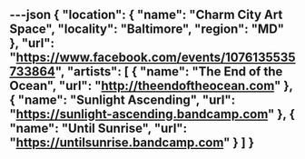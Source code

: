 ---json
{
  "location": {
    "name": "Charm City Art Space",
    "locality": "Baltimore",
    "region": "MD"
  },
  "url": "https://www.facebook.com/events/1076135535733864",
  "artists": [
    {
      "name": "The End of the Ocean",
      "url": "http://theendoftheocean.com"
    },
    {
      "name": "Sunlight Ascending",
      "url": "https://sunlight-ascending.bandcamp.com"
    },
    {
      "name": "Until Sunrise",
      "url": "https://untilsunrise.bandcamp.com"
    }
  ]
}
---
